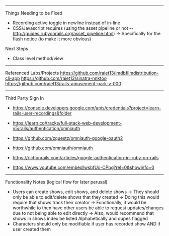- - - - - 

Things Needing to be Fixed
- Recording active toggle in newline instead of in-line
- CSS/Javascript requires (using the asset pipeline or not -- http://guides.rubyonrails.org/asset_pipeline.html)
    -> Specifically for the flash notice (to make it more obvious)

Next Steps
- Class level method/view

- - - - - 


Referenced Labs/Projects
https://github.com/raiet13/imdbfilmdistribution-cli-app
https://github.com/raiet13/sinatra-nnktoo
https://github.com/raiet13/rails-amusement-park-v-000

- - - - - 

Third Party Sign In
- https://console.developers.google.com/apis/credentials?project=learn-rails-user-recordings&folder

- https://learn.co/tracks/full-stack-web-development-v5/rails/authentication/omniauth
- https://github.com/zquestz/omniauth-google-oauth2
- https://github.com/omniauth/omniauth
- https://richonrails.com/articles/google-authentication-in-ruby-on-rails

- https://www.youtube.com/embed/wsbfUc-CPbg?rel=0&showinfo=0


- - - - - 

Functionality Notes (logical flow for later perusal)
- Users can create shows, edit shows, and delete shows
    -> They should only be able to edit/delete shows that they created
    -> Doing this would require that shows track their creator
    -> Functionally, it would be worthwhile to then have other users be able to request updates/changes due to not being able to edit directly
        -> Also, would recommend that shows in shows index be listed Alphabetically and dupes flagged
- Characters should only be modifiable if user has recorded show AND if user created them